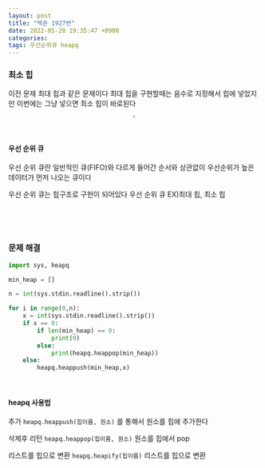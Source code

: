 ```yaml
---
layout: post
title: "백준 1927번"
date: 2022-05-28 19:35:47 +0900
categories:
tags: 우선순위큐 heapq
---
```




### 최소 힙

이전 문제 최대 힙과 같은 문제이다 최대 힙을 구현할때는 음수로 지정해서 힙에 넣었지만 이번에는 그냥 넣으면 최소 힙이 바로된다

<center>
<img src="https://user-images.githubusercontent.com/80758613/170830864-eafe428e-8966-4685-9e10-5abe2ab84766.png" style="zoom:30%;">
</center>

&nbsp;

#### 우선 순위 큐

우선 순위 큐란 일반적인 큐(FIFO)와 다르게 들어간 순서와 상관없이 우선순위가 높은 데이터가 먼저 나오는 큐이다

우선 순위 큐는 힙구조로 구현이 되어있다 우선 순위 큐 EX)최대 힙, 최소 힙

&nbsp;

&nbsp;

### 문제 해결

``` python
import sys, heapq

min_heap = []

n = int(sys.stdin.readline().strip())

for i in range(0,n):
    x = int(sys.stdin.readline().strip())
    if x == 0:
        if len(min_heap) == 0:
            print(0)
        else:
            print(heapq.heappop(min_heap))
    else:
        heapq.heappush(min_heap,x)
```

&nbsp;

#### heapq 사용법

추가 `heapq.heappush(힙이름, 원소)` 를 통해서 원소를 힙에 추가한다

삭제후 리턴 `heapq.heappop(힙이름, 원소)` 원소를 힙에서 pop

리스트를 힙으로 변환 `heapq.heapify(힙이름)` 리스트를 힙으로 변환

